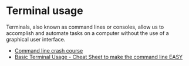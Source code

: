 # Terminal usage

Terminals, also known as command lines or consoles, allow us to accomplish and automate tasks on a computer without the use of a graphical user interface.

- [Command line crash course](https://developer.mozilla.org/en-US/docs/Learn/Tools_and_testing/Understanding_client-side_tools/Command_line)
- [Basic Terminal Usage - Cheat Sheet to make the command line EASY](https://www.youtube.com/watch?v=jDINUSK7rXE)
